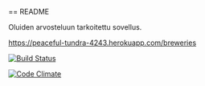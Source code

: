 == README

Oluiden arvosteluun tarkoitettu sovellus. 

https://peaceful-tundra-4243.herokuapp.com/breweries

[![Build Status](https://github.com/samutamm/ratebeer.png)](https://github.com/samutamm/ratebeer)

[![Code Climate](https://codeclimate.com/github/samutamm/ratebeer.png)](https://codeclimate.com/github/samutamm/ratebeer)
